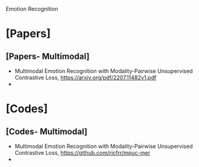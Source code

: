 Emotion Recognition

# [Papers]


## [Papers- Multimodal]
+ Multimodal Emotion Recognition with Modality-Pairwise Unsupervised Contrastive Loss, https://arxiv.org/pdf/2207.11482v1.pdf
+ 



# [Codes]


## [Codes- Multimodal]
+ Multimodal Emotion Recognition with Modality-Pairwise Unsupervised Contrastive Loss, https://github.com/ricfrr/mpuc-mer
+ 
